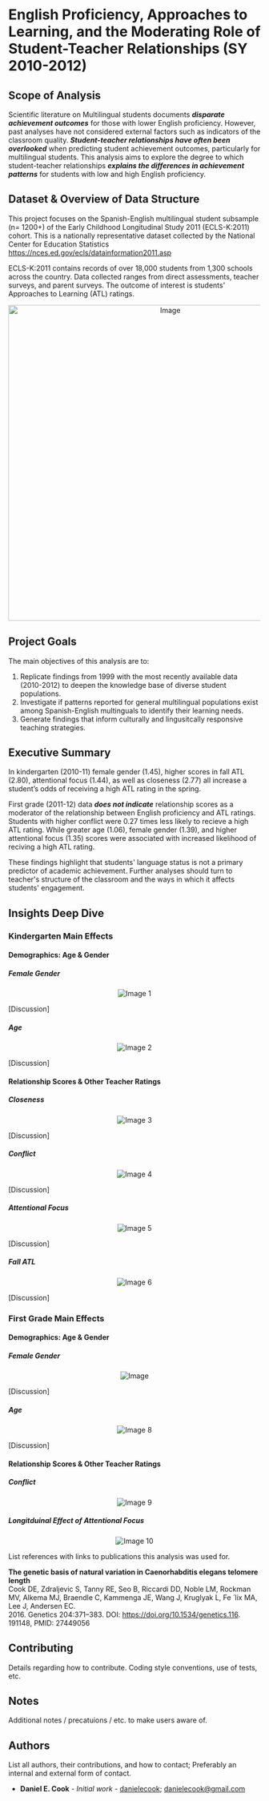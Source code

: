 # English Proficiency, Approaches to Learning, and the Moderating Role of Student-Teacher Relationships (SY 2010-2012)

## Scope of Analysis
Scientific literature on Multilingual students documents ***disparate achievement outcomes*** for those with lower English proficiency. However, past analyses have not considered external factors such as indicators of the classroom quality. ***Student-teacher relationships have often been overlooked*** when predicting student achievement outcomes, particularly for multilingual students. This analysis aims to explore the degree to which student-teacher relationships ***explains the differences in achievement patterns*** for students with low and high English proficiency.

## Dataset & Overview of Data Structure

This project focuses on the Spanish-English multilingual student subsample (n= 1200+) of the Early Childhood Longitudinal Study 2011 (ECLS-K:2011) cohort. This is a nationally representative dataset collected by the National Center for Education Statistics <https://nces.ed.gov/ecls/datainformation2011.asp> 

ECLS-K:2011 contains records of over 18,000 students from 1,300 schools across the country. Data collected ranges from direct assessments, teacher surveys, and parent surveys. The outcome of interest is students' Approaches to Learning (ATL) ratings.

<div align="center">
 <img width="631" alt="Image" src="https://github.com/user-attachments/assets/d09d744d-577e-4b73-a9c3-cbcfe41d2b43" />
</div>

## Project Goals

The main objectives of this analysis are to:
1. Replicate findings from 1999 with the most recently available data (2010-2012) to deepen the knowledge base of diverse student populations.
2. Investigate if patterns reported for general multilingual populations exist among Spanish-English multinguals to identify their learning needs.
3. Generate findings that inform culturally and lingusitcally responsive teaching strategies.

## Executive Summary

In kindergarten (2010-11) female gender (1.45), higher scores in fall ATL (2.80), attentional focus (1.44), as well as closeness (2.77) all increase a student’s odds of receiving a high ATL rating in the spring.

First grade (2011-12) data ***does not indicate*** relationship scores as a moderator of the relationship between English proficiency and ATL ratings. Students with higher conflict were 0.27 times less likely to recieve a high ATL rating. While greater age (1.06), female gender (1.39), and higher attentional focus (1.35) scores were associated with increased likelihood of reciving a high ATL rating.

These findings highlight that students' language status is not a primary predictor of academic achievement. Further analyses should turn to teacher's structure of the classroom and the ways in which it affects students' engagement.

## Insights Deep Dive

### Kindergarten Main Effects 

#### Demographics: Age & Gender

##### Female Gender
<p align="center">
  <img src="https://github.com/user-attachments/assets/bd454431-4622-4466-a37c-4e6baff38dbf" alt="Image 1">
</p>


[Discussion]

##### Age 

<p align="center">
  <img src="https://github.com/user-attachments/assets/6d9d0593-9089-411b-8b69-a1f459d71995" alt="Image 2">
</p>


[Discussion]

#### Relationship Scores & Other Teacher Ratings

##### Closeness

<p align="center">
  <img src="https://github.com/user-attachments/assets/bf919ebc-c4f9-49b4-88c6-67e895b7b6a6" alt="Image 3">
</p>


[Discussion]

##### Conflict

<p align="center">
  <img src="https://github.com/user-attachments/assets/e3cadcad-1778-458e-9aa8-d77a12b9bebb" alt="Image 4">
</p>
[Discussion]

##### Attentional Focus

<p align="center">
  <img src="https://github.com/user-attachments/assets/f84d15d0-fd88-4487-b202-5ec2980e29bb" alt="Image 5">
</p>


[Discussion]

##### Fall ATL 

<p align="center">
  <img src="https://github.com/user-attachments/assets/fd608853-53cb-4aec-beb9-1119818f168e" alt="Image 6">
</p>


[Discussion]

### First Grade Main Effects

#### Demographics: Age & Gender

##### Female Gender

<p align="center">
  <img src="https://github.com/user-attachments/assets/193ec398-0c68-4b36-9e3d-2c408caac6b3" alt="Image">
</p>

[Discussion]

##### Age

<p align="center">
  <img src="https://github.com/user-attachments/assets/b1d1445d-3c03-4177-bdc7-78153e53ec4f" alt="Image 8">
</p>


[Discussion]

#### Relationship Scores & Other Teacher Ratings

##### Conflict

<p align="center">
  <img src="https://github.com/user-attachments/assets/9e8dfb1b-6c31-4afd-a37c-e8355d38adc8" alt="Image 9">
</p>


##### Longitduinal Effect of Attentional Focus

<p align="center">
  <img src="https://github.com/user-attachments/assets/6a033b3f-70e5-4580-8bfe-92f410d2160a" alt="Image 10">
</p>


List references with links to publications this analysis was used for.

 __The genetic basis of natural variation in Caenorhabditis elegans telomere length__<br />
Cook DE, Zdraljevic S, Tanny RE, Seo B, Riccardi DD, Noble LM, Rockman MV, Alkema MJ, Braendle C, Kammenga JE, Wang J, Kruglyak L, Fe ́ lix MA, Lee J, Andersen EC. <br />
2016. Genetics 204:371–383. DOI: https://doi.org/10.1534/genetics.116. 191148, PMID: 27449056

## Contributing

Details regarding how to contribute. Coding style conventions, use of tests, etc.

## Notes

Additional notes / precatuions / etc. to make users aware of.

## Authors

List all authors, their contributions, and how to contact; Preferably an internal and external form of contact.

* **Daniel E. Cook** - *Initial work* - [danielecook](https://github.com/danielecook); danielecook@gmail.com
